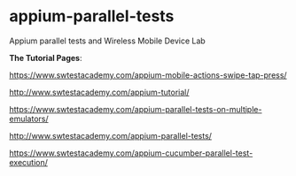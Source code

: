 # appium-parallel-tests
Appium parallel tests and Wireless Mobile Device Lab

**The Tutorial Pages**: 

https://www.swtestacademy.com/appium-mobile-actions-swipe-tap-press/

http://www.swtestacademy.com/appium-tutorial/

https://www.swtestacademy.com/appium-parallel-tests-on-multiple-emulators/

http://www.swtestacademy.com/appium-parallel-tests/

https://www.swtestacademy.com/appium-cucumber-parallel-test-execution/



